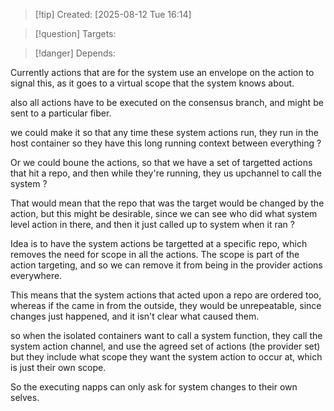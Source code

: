 
>[!tip] Created: [2025-08-12 Tue 16:14]

>[!question] Targets: 

>[!danger] Depends: 

Currently actions that are for the system use an envelope on the action to signal this, as it goes to a virtual scope that the system knows about.

also all actions have to be executed on the consensus branch, and might be sent to a particular fiber.

we could make it so that any time these system actions run, they run in the host container so they have this long running context between everything ?

Or we could boune the actions, so that we have a set of targetted actions that hit a repo, and then while they're running, they us upchannel to call the system ?

That would mean that the repo that was the target would be changed by the action, but this might be desirable, since we can see who did what system level action in there, and then it just called up to system when it ran ?

Idea is to have the system actions be targetted at a specific repo, which removes the need for scope in all the actions.  The scope is part of the action targeting, and so we can remove it from being in the provider actions everywhere.

This means that the system actions that acted upon a repo are ordered too, whereas if the came in from the outside, they would be unrepeatable, since changes just happened, and it isn't clear what caused them.

so when the isolated containers want to call a system function, they call the system action channel, and use the agreed set of actions (the provider set) but they include what scope they want the system action to occur at, which is just their own scope.

So the executing napps can only ask for system changes to their own selves.